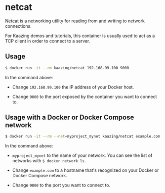 # netcat

[Netcat](http://man.openbsd.org/nc) is a networking utility for reading from and writing to network connections.

For Kaazing demos and tutorials, this container is usually used to act as a TCP client in order to connect to a server.

## Usage

```bash
$ docker run -it --rm kaazing/netcat 192.168.99.100 9000
```

In the command above:

* Change `192.168.99.100` the IP address of your Docker host.

* Change `9000` to the port exposed by the container you want to connect to.

## Usage with a Docker or Docker Compose network

```bash
$ docker run -it --rm --net=myproject_mynet kaazing/netcat example.com 9000
```

In the command above:

* `myproject_mynet` to the name of your network. You can see the list of networks with `$ docker network ls`.

* Change `example.com` to a hostname that's recognized on your Docker or Docker Compose network.

* Change `9000` to the port you want to connect to.
